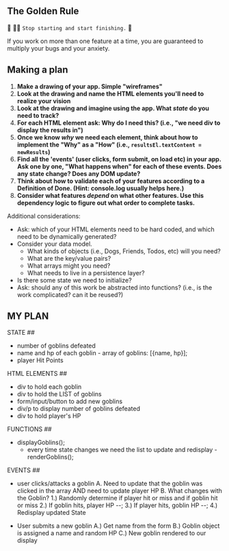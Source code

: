 ## The Golden Rule

🦸 🦸‍♂️ `Stop starting and start finishing.` 🏁

If you work on more than one feature at a time, you are guaranteed to multiply your bugs and your anxiety.

## Making a plan

1) **Make a drawing of your app. Simple "wireframes"**
1) **Look at the drawing and name the HTML elements you'll need to realize your vision**
1) **Look at the drawing and imagine using the app. What _state_ do you need to track?**
1) **For each HTML element ask: Why do I need this? (i.e., "we need div to display the results in")**
1) **Once we know _why_ we need each element, think about how to implement the "Why" as a "How" (i.e., `resultsEl.textContent = newResults`)**
1) **Find all the 'events' (user clicks, form submit, on load etc) in your app. Ask one by one, "What happens when" for each of these events. Does any state change? Does any DOM update?**
1) **Think about how to validate each of your features according to a Definition of Done. (Hint: console.log usually helps here.)**
1) **Consider what features _depend_ on what other features. Use this dependency logic to figure out what order to complete tasks.**

Additional considerations:

- Ask: which of your HTML elements need to be hard coded, and which need to be dynamically generated?
- Consider your data model.
  - What kinds of objects (i.e., Dogs, Friends, Todos, etc) will you need?
  - What are the key/value pairs?
  - What arrays might you need?
  - What needs to live in a persistence layer?
- Is there some state we need to initialize?
- Ask: should any of this work be abstracted into functions? (i.e., is the work complicated? can it be reused?)

## MY PLAN

STATE ##

- number of goblins defeated
- name and hp of each goblin - array of goblins: [{name, hp}];
- player Hit Points

HTML ELEMENTS ##

- div to hold each goblin
- div to hold the LIST of goblins
- form/input/button to add new goblins
- div/p to display number of goblins defeated
- div to hold player's HP

FUNCTIONS ##

- displayGoblins();
  - every time state changes we need the list to update and redisplay
  -renderGoblins();

EVENTS ##

- user clicks/attacks a goblin
  A. Need to update that the goblin was clicked in the array AND need to update player HP
  B. What changes with the Goblin?
    1.) Randomly determine if player hit or miss and if goblin hit or miss
    2.) If goblin hits, player HP --;
    3.) If player hits, goblin HP --;
    4.) Redisplay updated State

- User submits a new goblin
  A.) Get name from the form
  B.) Goblin object is assigned a name and random HP
  C.) New goblin rendered to our display
